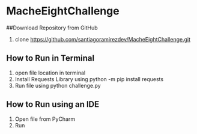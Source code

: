 # MacheEightChallenge

##Download Repository from GitHub
1. clone https://github.com/santiagoramirezdev/MacheEightChallenge.git

## How to Run in Terminal
1. open file location in terminal
2. Install Requests Library using  python -m pip install requests
3. Run file using python challenge.py


## How to Run using an IDE
1. Open file from PyCharm
2. Run
